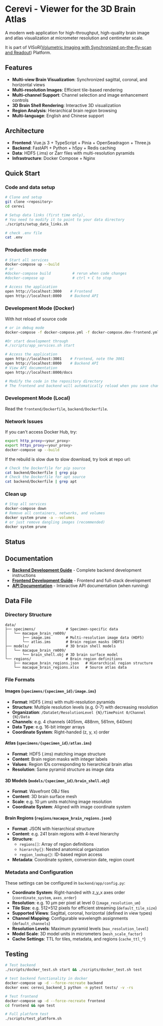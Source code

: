 # Cerevi - Viewer for the 3D Brain Atlas

A modern web application for high-throughput, high-quality brain image and atlas visualization at micrometer resolution and centimeter scale.

It is part of VISoR([Volumetric Imaging with Synchronized on-the-fly-scan and Readout](https://academic.oup.com/nsr/article/6/5/982/5475673)) Platform.

## Features

- **Multi-view Brain Visualization**: Synchronized sagittal, coronal, and horizontal views
- **Multi-resolution Images**: Efficient tile-based rendering
- **Multi-channel Support**: Channel selection and image enhancement controls
- **3D Brain Shell Rendering**: Interactive 3D visualizatiion
- **Region Analysis**: Hierarchical brain region browsing
- **Multi-language**: English and Chinese support

## Architecture

- **Frontend**: Vue.js 3 + TypeScript + Pinia + OpenSeadragon + Three.js
- **Backend**: FastAPI + Python + h5py + Redis caching
- **Data**: HDF5 (.ims) or Zarr files with multi-resolution pyramids
- **Infrastructure**: Docker Compose + Nginx

## Quick Start

### Code and data setup

```bash
# Clone and setup
git clone <repository>
cd cerevi

# Setup data links (first time only),
# You need to modify it to point to your data directory
./scripts/setup_data_links.sh

# check .env file
cat .env
```

### Production mode

```bash
# Start all services
docker-compose up --build
# or
#docker-compose build          # rerun when code changes
#docker-compose up             # ctrl + C to stop

# Access the application
open http://localhost:3000    # Frontend
open http://localhost:8000    # Backend API
```

### Development Mode (Docker)

With hot reload of source code

```bash
# or in debug mode
docker-compose -f docker-compose.yml -f docker-compose.dev-frontend.yml -f docker-compose.dev-backend-no-redis.yml up --build

#Or start development through
#./scripts/app_services.sh start

# Access the application
open http://localhost:3001    # Frontend, note the 3001
open http://localhost:8000    # Backend API
# View API documentation
open http://localhost:8000/docs

# Modify the code in the repository directory
# The frontend and backend will automatically reload when you save changes
```

### Development Mode (Local)

Read the `frontend/Dockerfile`, `backend/Dockerfile`.

### Network Issues

If you can't access Docker Hub, try:

```bash
export http_proxy=<your_proxy>
export https_proxy=<your_proxy>
docker-compose up --build
```

If the rebuild is slow due to slow download, try look at repo url:
```bash
# Check the Dockerfile for pip source
cat backend/Dockerfile | grep pip
# Check the Dockerfile for apt source
cat backend/Dockerfile | grep apt
```

### Clean up

```bash
# Stop all services
docker-compose down
# Remove all containers, networks, and volumes
docker system prune -a --volumes
# or just remove dangling images (recommended)
docker system prune
```

## Status

## Documentation

- **[Backend Development Guide](BACKEND_DEVELOPMENT.md)** - Complete backend development instructions
- **[Frontend Development Guide](DEVELOPMENT.md)** - Frontend and full-stack development
- **[API Documentation](http://localhost:8000/docs)** - Interactive API documentation (when running)

## Data File

### Directory Structure
```
data/
├── specimens/              # Specimen-specific data
│   └── macaque_brain_rm009/
│       ├── image.ims       # Multi-resolution image data (HDF5)
│       └── atlas.ims       # Brain region masks (HDF5)
├── models/                 # 3D brain shell models
│   └── macaque_brain_rm009/
│       └── brain_shell.obj # 3D brain surface model
└── regions/                # Brain region definitions
    ├── macaque_brain_regions.json   # Hierarchical region structure
    └── macaque_brain_regions.xlsx   # Source atlas data
```

### File Formats

#### Images (`specimens/{specimen_id}/image.ims`)
- **Format**: HDF5 (.ims) with multi-resolution pyramids
- **Structure**: Multiple resolution levels (e.g. 0-7) with decreasing resolution
- **Organization**: `/DataSet/ResolutionLevel {N}/TimePoint 0/Channel {N}/Data`
- **Channels**: e.g. 4 channels (405nm, 488nm, 561nm, 640nm)
- **Data Type**: e.g. 16-bit integer arrays
- **Coordinate System**: Right-handed (z, y, x) order

#### Atlas (`specimens/{specimen_id}/atlas.ims`)
- **Format**: HDF5 (.ims) matching image structure
- **Content**: Brain region masks with integer labels
- **Values**: Region IDs corresponding to hierarchical brain atlas
- **Resolution**: Same pyramid structure as image data

#### 3D Models (`models/{specimen_id}/brain_shell.obj`)
- **Format**: Wavefront OBJ files
- **Content**: 3D brain surface mesh
- **Scale**: e.g. 10 μm units matching image resolution
- **Coordinate System**: Aligned with image coordinate system

#### Brain Regions (`regions/macaque_brain_regions.json`)
- **Format**: JSON with hierarchical structure
- **Content**: e.g. 241 brain regions with 4-level hierarchy
- **Structure**: 
  - `regions[]`: Array of region definitions
  - `hierarchy{}`: Nested anatomical organization
  - `region_lookup{}`: ID-based region access
- **Metadata**: Coordinate system, conversion date, region count

### Metadata and Configuration

These settings can be configured in `backend/app/config.py`:

- **Coordinate System**: Right-handed with z_y_x axes order (`coordinate_system`, `axes_order`)
- **Resolution**: e.g. 10 μm per pixel at level 0 (`image_resolution_um`)
- **Tile Size**: e.g. 512×512 pixels for efficient streaming (`default_tile_size`)
- **Supported Views**: Sagittal, coronal, horizontal (defined in view types)
- **Channel Mapping**: Configurable wavelength assignments (`default_channels`)
- **Resolution Levels**: Maximum pyramid levels (`max_resolution_level`)
- **Model Scale**: 3D model units in micrometers (`mesh_scale_factor`)
- **Cache Settings**: TTL for tiles, metadata, and regions (`cache_ttl_*`)

## Testing

```bash
# Test backend
./scripts/docker_test.sh start && ./scripts/docker_test.sh test

# test backend functionality in docker
docker-compose up -d --force-recreate backend
docker exec cerevi_backend_1 python -m pytest tests/ -v -rs

# Test frontend
docker-compose up -d --force-recreate frontend
cd frontend && npm test

# Full platform test
./scripts/test_platform.sh
```

